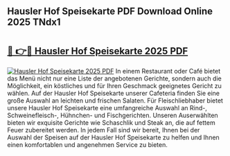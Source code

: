 ## Hausler Hof Speisekarte PDF Download Online 2025 TNdx1

# <h2><a href="http://gcari6k.nevu.top/?p=Hausler+Hof+Speisekarte">🔗 👉🔴 Hausler Hof Speisekarte 2025 PDF</a></h2>

[![Hausler Hof Speisekarte 2025 PDF](https://i.imgur.com/dBaPXMq.png)](http://gcari6k.nevu.top/?p=Hausler+Hof+Speisekarte)
In einem Restaurant oder Café bietet das Menü nicht nur eine Liste der angebotenen Gerichte, sondern auch die Möglichkeit, ein köstliches und für Ihren Geschmack geeignetes Gericht zu wählen. Auf der Hausler Hof Speisekarte unserer Cafeteria finden Sie eine große Auswahl an leichten und frischen Salaten. Für Fleischliebhaber bietet unsere Hausler Hof Speisekarte eine umfangreiche Auswahl an Rind-, Schweinefleisch-, Hühnchen- und Fischgerichten. Unseren Auserwählten bieten wir exquisite Gerichte wie Schaschlik und Steak an, die auf fettem Feuer zubereitet werden. In jedem Fall sind wir bereit, Ihnen bei der Auswahl der Speisen auf der Hausler Hof Speisekarte zu helfen und Ihnen einen komfortablen und angenehmen Service zu bieten.
